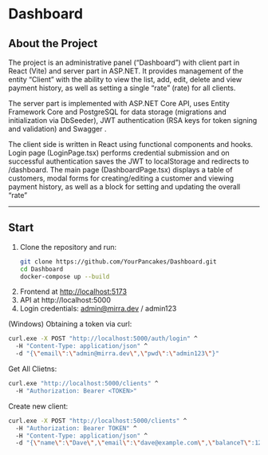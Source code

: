 # Dashboard 

## About the Project

The project is an administrative panel (“Dashboard”) with client part in React (Vite) and server part in ASP.NET. It provides management of the entity “Client” with the ability to view the list, add, edit, delete and view payment history, as well as setting a single “rate” (rate) for all clients.

The server part is implemented with ASP.NET Core API, uses Entity Framework Core and PostgreSQL for data storage (migrations and initialization via DbSeeder), JWT authentication (RSA keys for token signing and validation) and Swagger .

The client side is written in React using functional components and hooks. Login page (LoginPage.tsx) performs credential submission and on successful authentication saves the JWT to localStorage and redirects to /dashboard. The main page (DashboardPage.tsx) displays a table of customers, modal forms for creating/editing a customer and viewing payment history, as well as a block for setting and updating the overall “rate”

---

## Start

1. Clone the repository and run:  
   ```bash
   git clone https://github.com/YourPancakes/Dashboard.git
   cd Dashboard
   docker-compose up --build

2. Frontend at [http://localhost:5173](http://localhost:5173/Login)  
3. API at http://localhost:5000  
4. Login credentials: admin@mirra.dev / admin123  

(Windows)
Obtaining a token via curl:
```bash
curl.exe -X POST "http://localhost:5000/auth/login" ^
  -H "Content-Type: application/json" ^
  -d "{\"email\":\"admin@mirra.dev\",\"pwd\":\"admin123\"}"
```
Get All Clietns:
```bash
curl.exe "http://localhost:5000/clients" ^
  -H "Authorization: Bearer <TOKEN>"
```
Create new client:
```bash
curl.exe -X POST "http://localhost:5000/clients" ^
  -H "Authorization: Bearer TOKEN" ^ 
  -H "Content-Type: application/json" ^  
  -d "{\"name\":\"Dave\",\"email\":\"dave@example.com\",\"balanceT\":123.45}"
